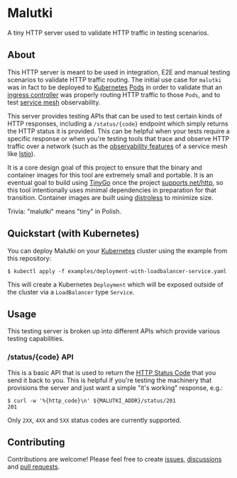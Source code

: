 # Malutki

A tiny HTTP server used to validate HTTP traffic in testing scenarios.

## About

This HTTP server is meant to be used in integration, E2E and manual testing
scenarios to validate HTTP traffic routing. The initial use case for `malutki`
was in fact to be deployed to [Kubernetes][k8s] [Pods][pods] in order to
validate that an [ingress controller][ing] was properly routing HTTP traffic to
those `Pods`, and to test [service mesh][mesh] observability.

This server provides testing APIs that can be used to test certain kinds of HTTP
responses, including a `/status/{code}` endpoint which simply returns the HTTP
status it is provided. This can be helpful when your tests require a specific
response or when you're testing tools that trace and observe HTTP traffic over
a network (such as the [observability features][obs] of a service mesh like
[Istio][istio]).

It is a core design goal of this project to ensure that the binary and container
images for this tool are extremely small and portable. It is an eventual goal to
build using [TinyGo][tgo] once the project [supports net/http][tgosup], so this
tool intentionally uses minimal dependencies in preparation for that transition.
Container images are built using [distroless][dless] to minimize size.

Trivia: "malutki" means "tiny" in Polish.

[k8s]:https://kubernetes.io
[pods]:https://kubernetes.io/docs/concepts/workloads/pods/
[ing]:https://kubernetes.io/docs/concepts/services-networking/ingress-controllers/
[mesh]:https://wikipedia.org/wiki/Service_mesh
[obs]:https://istio.io/latest/docs/concepts/observability/
[istio]:https://istio.io
[tgo]:https://tinygo.org
[tgosup]:https://tinygo.org/docs/reference/lang-support/stdlib
[dless]:https://github.com/GoogleContainerTools/distroless

## Quickstart (with Kubernetes)

You can deploy Malutki on your [Kubernetes] cluster using the example from this
repository:

```console
$ kubectl apply -f examples/deployment-with-loadbalancer-service.yaml
```

This will create a Kubernetes `Deployment` which will be exposed outside of the
cluster via a `LoadBalancer` type `Service`.

[Kubernetes]:https://github.com/kubernetes/kubernetes

## Usage

This testing server is broken up into different APIs which provide various
testing capabilities.

### /status/{code} API

This is a basic API that is used to return the [HTTP Status Code][status] that
you send it back to you. This is helpful if you're testing the machinery that
provisions the server and just want a simple "it's working" response, e.g.:

```console
$ curl -w '%{http_code}\n' ${MALUTKI_ADDR}/status/201
201
```

Only `2XX`, `4XX` and `5XX` status codes are currently supported.

[status]:https://developer.mozilla.org/docs/Web/HTTP/Status

## Contributing

Contributions are welcome! Please feel free to create [issues][iss],
[discussions][disc] and [pull requests][prs].

[iss]:https://github.com/shaneutt/malutki/issues
[disc]:https://github.com/shaneutt/malutki/discussions
[prs]:https://github.com/shaneutt/malutki/pulls
